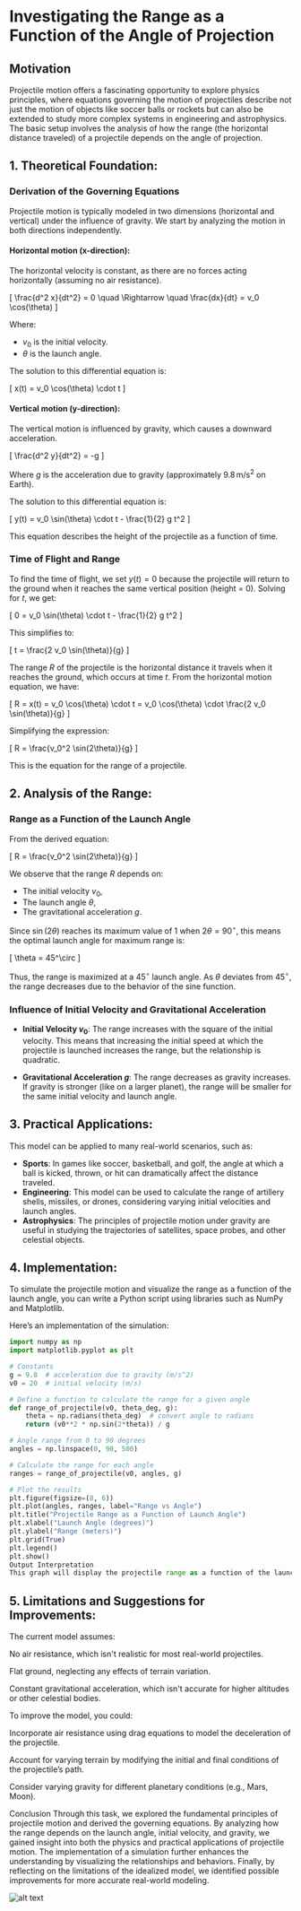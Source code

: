 # Investigating the Range as a Function of the Angle of Projection

## Motivation

Projectile motion offers a fascinating opportunity to explore physics principles, where equations governing the motion of projectiles describe not just the motion of objects like soccer balls or rockets but can also be extended to study more complex systems in engineering and astrophysics. The basic setup involves the analysis of how the range (the horizontal distance traveled) of a projectile depends on the angle of projection.

## 1. Theoretical Foundation:

### Derivation of the Governing Equations

Projectile motion is typically modeled in two dimensions (horizontal and vertical) under the influence of gravity. We start by analyzing the motion in both directions independently.

#### Horizontal motion (x-direction):

The horizontal velocity is constant, as there are no forces acting horizontally (assuming no air resistance).

\[
\frac{d^2 x}{dt^2} = 0 \quad \Rightarrow \quad \frac{dx}{dt} = v_0 \cos(\theta)
\]

Where:
- $v_0$ is the initial velocity.
- $\theta$ is the launch angle.

The solution to this differential equation is:

\[
x(t) = v_0 \cos(\theta) \cdot t
\]

#### Vertical motion (y-direction):

The vertical motion is influenced by gravity, which causes a downward acceleration.

\[
\frac{d^2 y}{dt^2} = -g
\]

Where $g$ is the acceleration due to gravity (approximately $9.8 \, \text{m/s}^2$ on Earth).

The solution to this differential equation is:

\[
y(t) = v_0 \sin(\theta) \cdot t - \frac{1}{2} g t^2
\]

This equation describes the height of the projectile as a function of time.

### Time of Flight and Range

To find the time of flight, we set $y(t) = 0$ because the projectile will return to the ground when it reaches the same vertical position (height = 0). Solving for $t$, we get:

\[
0 = v_0 \sin(\theta) \cdot t - \frac{1}{2} g t^2
\]

This simplifies to:

\[
t = \frac{2 v_0 \sin(\theta)}{g}
\]

The range $R$ of the projectile is the horizontal distance it travels when it reaches the ground, which occurs at time $t$. From the horizontal motion equation, we have:

\[
R = x(t) = v_0 \cos(\theta) \cdot t = v_0 \cos(\theta) \cdot \frac{2 v_0 \sin(\theta)}{g}
\]

Simplifying the expression:

\[
R = \frac{v_0^2 \sin(2\theta)}{g}
\]

This is the equation for the range of a projectile.

## 2. Analysis of the Range:

### Range as a Function of the Launch Angle

From the derived equation:

\[
R = \frac{v_0^2 \sin(2\theta)}{g}
\]

We observe that the range $R$ depends on:
- The initial velocity $v_0$,
- The launch angle $\theta$,
- The gravitational acceleration $g$.

Since $\sin(2\theta)$ reaches its maximum value of 1 when $2\theta = 90^\circ$, this means the optimal launch angle for maximum range is:

\[
\theta = 45^\circ
\]

Thus, the range is maximized at a $45^\circ$ launch angle. As $\theta$ deviates from $45^\circ$, the range decreases due to the behavior of the sine function.

### Influence of Initial Velocity and Gravitational Acceleration

- **Initial Velocity $v_0$**: The range increases with the square of the initial velocity. This means that increasing the initial speed at which the projectile is launched increases the range, but the relationship is quadratic.
  
- **Gravitational Acceleration $g$**: The range decreases as gravity increases. If gravity is stronger (like on a larger planet), the range will be smaller for the same initial velocity and launch angle.

## 3. Practical Applications:

This model can be applied to many real-world scenarios, such as:
- **Sports**: In games like soccer, basketball, and golf, the angle at which a ball is kicked, thrown, or hit can dramatically affect the distance traveled.
- **Engineering**: This model can be used to calculate the range of artillery shells, missiles, or drones, considering varying initial velocities and launch angles.
- **Astrophysics**: The principles of projectile motion under gravity are useful in studying the trajectories of satellites, space probes, and other celestial objects.

## 4. Implementation:

To simulate the projectile motion and visualize the range as a function of the launch angle, you can write a Python script using libraries such as NumPy and Matplotlib.

Here’s an implementation of the simulation:

```python
import numpy as np
import matplotlib.pyplot as plt

# Constants
g = 9.8  # acceleration due to gravity (m/s^2)
v0 = 20  # initial velocity (m/s)

# Define a function to calculate the range for a given angle
def range_of_projectile(v0, theta_deg, g):
    theta = np.radians(theta_deg)  # convert angle to radians
    return (v0**2 * np.sin(2*theta)) / g

# Angle range from 0 to 90 degrees
angles = np.linspace(0, 90, 500)

# Calculate the range for each angle
ranges = range_of_projectile(v0, angles, g)

# Plot the results
plt.figure(figsize=(8, 6))
plt.plot(angles, ranges, label="Range vs Angle")
plt.title("Projectile Range as a Function of Launch Angle")
plt.xlabel("Launch Angle (degrees)")
plt.ylabel("Range (meters)")
plt.grid(True)
plt.legend()
plt.show()
Output Interpretation
This graph will display the projectile range as a function of the launch angle, showing that the range is maximized at a $45^\circ$ angle and decreases as the angle deviates from this optimal value.
```


## 5. Limitations and Suggestions for Improvements:
The current model assumes:

No air resistance, which isn't realistic for most real-world projectiles.

Flat ground, neglecting any effects of terrain variation.

Constant gravitational acceleration, which isn't accurate for higher altitudes or other celestial bodies.

To improve the model, you could:

Incorporate air resistance using drag equations to model the deceleration of the projectile.

Account for varying terrain by modifying the initial and final conditions of the projectile’s path.

Consider varying gravity for different planetary conditions (e.g., Mars, Moon).

Conclusion
Through this task, we explored the fundamental principles of projectile motion and derived the governing equations. By analyzing how the range depends on the launch angle, initial velocity, and gravity, we gained insight into both the physics and practical applications of projectile motion. The implementation of a simulation further enhances the understanding by visualizing the relationships and behaviors. Finally, by reflecting on the limitations of the idealized model, we identified possible improvements for more accurate real-world modeling.

![alt text](image.png)
